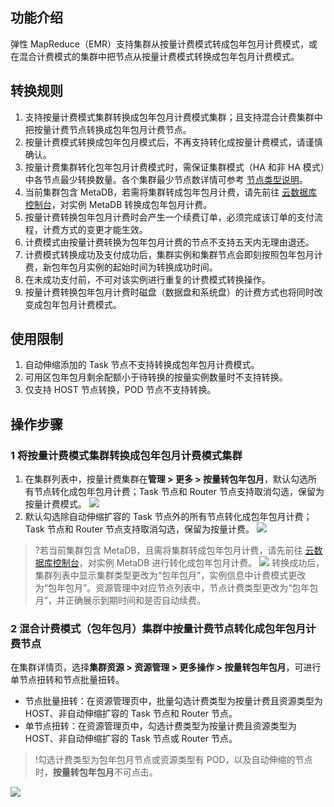 ## 功能介绍
弹性 MapReduce（EMR）支持集群从按量计费模式转成包年包月计费模式，或在混合计费模式的集群中把节点从按量计费模式转换成包年包月计费模式。

## 转换规则
1. 支持按量计费模式集群转换成包年包月计费模式集群；且支持混合计费集群中把按量计费节点转换成包年包月计费节点。
2. 按量计费模式转换成包年包月模式后，不再支持转化成按量计费模式，请谨慎确认。
3. 按量计费集群转化包年包月计费模式时，需保证集群模式（HA 和非 HA 模式）中各节点最少转换数量。各个集群最少节点数详情可参考 [节点类型说明](https://cloud.tencent.com/document/product/589/14624)。
4. 当前集群包含 MetaDB，若需将集群转成包年包月计费，请先前往 [云数据库控制台](https://console.cloud.tencent.com/cdb)，对实例 MetaDB 转换成包年包月计费。
5. 按量计费转换包年包月计费时会产生一个续费订单，必须完成该订单的支付流程，计费方式的变更才能生效。
6. 计费模式由按量计费转换为包年包月计费的节点不支持五天内无理由退还。
7. 计费模式转换成功及支付成功后，集群实例和集群节点会即刻按照包年包月计费，新包年包月实例的起始时间为转换成功时间。
8. 在未成功支付前，不可对该实例进行重复的计费模式转换操作。
9. 按量计费转换包年包月计费时磁盘（数据盘和系统盘）的计费方式也将同时改变成包年包月计费模式。

## 使用限制
1. 自动伸缩添加的 Task 节点不支持转换成包年包月计费模式。
2. 可用区包年包月剩余配额小于待转换的按量实例数量时不支持转换。
3. 仅支持 HOST 节点转换，POD 节点不支持转换。

## 操作步骤
### 1 将按量计费模式集群转换成包年包月计费模式集群
1. 在集群列表中，按量计费集群在**管理 > 更多 > 按量转包年包月**，默认勾选所有节点转化成包年包月计费；Task 节点和 Router 节点支持取消勾选，保留为按量计费模式。
 ![](https://qcloudimg.tencent-cloud.cn/raw/eab3479a3914f181324c58799e8fb0e6.png)
2. 默认勾选除自动伸缩扩容的 Task 节点外的所有节点转化成包年包月计费；Task 节点和 Router 节点支持取消勾选，保留为按量计费。
 ![](https://qcloudimg.tencent-cloud.cn/raw/8223259fd806c6858d022ed072562a0c.png)
 
>?若当前集群包含 MetaDB，且需将集群转成包年包月计费，请先前往 [云数据库控制台](https://console.cloud.tencent.com/cdb)，对实例 MetaDB 进行转化成包年包月计费。
 ![](https://qcloudimg.tencent-cloud.cn/raw/3180282ecc6227dcc556e61ec82a1057.png)
转换成功后，集群列表中显示集群类型更改为“包年包月”，实例信息中计费模式更改为“包年包月”。资源管理中对应节点列表中，节点计费类型更改为“包年包月”，并正确展示到期时间和是否自动续费。

### 2 混合计费模式（包年包月）集群中按量计费节点转化成包年包月计费节点
在集群详情页，选择**集群资源 > 资源管理 > 更多操作 > 按量转包年包月**，可进行单节点扭转和节点批量扭转。
- 节点批量扭转：在资源管理页中，批量勾选计费类型为按量计费且资源类型为 HOST、非自动伸缩扩容的 Task 节点和 Router 节点。
- 单节点扭转：在资源管理页中，勾选计费类型为按量计费且资源类型为 HOST、非自动伸缩扩容的 Task 节点或 Router 节点。

>!勾选计费类型为包年包月节点或资源类型有 POD，以及自动伸缩的节点时，**按量转包年包月**不可点击。
>
 ![](https://qcloudimg.tencent-cloud.cn/raw/fc40715ec8f53e6027cd0d90c469f7a6.png)
 

